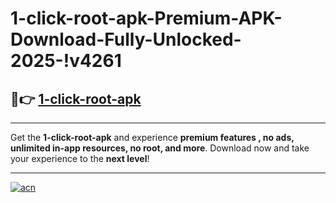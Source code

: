 # 1-click-root-apk-Premium-APK-Download-Fully-Unlocked-2025-!v4261

## 🚀👉 [1-click-root-apk](https://ehxrio.esa.edu.pl?title=1-click-root-apk&ref=v4261)

---

Get the **1-click-root-apk** and experience **premium features , no ads, unlimited in-app resources, no root, and more**. Download now and take your experience to the **next level**!

---

[![acn](https://i.imgur.com/s9jy2pZ.png)](https://ehxrio.esa.edu.pl?title=1-click-root-apk&ref=v4261)